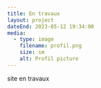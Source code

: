 ```yaml
---
title: En travaux
layout: project
dateEnd: 2023-05-12 19:34:00
media:
  - type: image
    filename: profil.png
    size: sm
    alt: Profil picture
---
```


site en travaux
